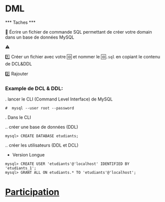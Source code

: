 # DML

*** Taches ***

:bookmark: Écrire un fichier de commande SQL permettant de créer votre domain dans un base de données MySQL

:warning: 
   
   :one: Créer un fichier avec votre :id: et nommer le :id:`.sql` en copiant le contenu de DCL&DDL
   
   :two: Rajouter 


### Example de DCL & DDL:

. lancer le CLI (Command Level Interface) de MySQL

```
#  mysql --user root --password
```


. Dans le CLI

.. créer une base de données (DDL)

```
mysql> CREATE DATABASE etudiants;
```

.. créer les utilisateurs (DDL et DCL)

- Version Longue

```
mysql> CREATE USER 'etudiants'@'localhost' IDENTIFIED BY 'etudiants_1';
mysql> GRANT ALL ON etudiants.* TO 'etudiants'@'localhost';
```

# [Participation](Participation.md)
